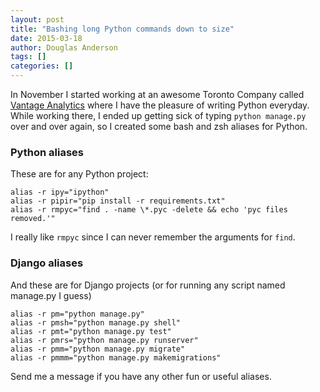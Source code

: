 ```yaml
---
layout: post
title: "Bashing long Python commands down to size"
date: 2015-03-18
author: Douglas Anderson
tags: []
categories: []
---
```


In November I started working at an awesome Toronto Company called [Vantage
Analytics][VANTAGE] where I have the pleasure of writing Python everyday.
While working there, I ended up getting sick of typing `python manage.py` over
and over again, so I created some bash and zsh aliases for Python.

### Python aliases

These are for any Python project:

    alias -r ipy="ipython"
    alias -r pipir="pip install -r requirements.txt"
    alias -r rmpyc="find . -name \*.pyc -delete && echo 'pyc files removed.'"

I really like `rmpyc` since I can never remember the arguments for `find`.

### Django aliases

And these are for Django projects (or for running any script named manage.py I guess)

    alias -r pm="python manage.py"
    alias -r pmsh="python manage.py shell"
    alias -r pmt="python manage.py test"
    alias -r pmrs="python manage.py runserver"
    alias -r pmm="python manage.py migrate"
    alias -r pmmm="python manage.py makemigrations"

Send me a message if you have any other fun or useful aliases.

[VANTAGE]: https://vantageanalytics.com
